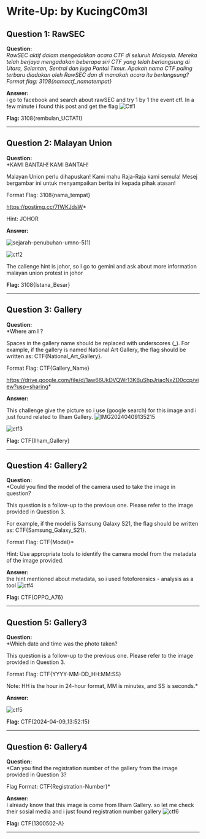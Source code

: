  # Write-Up: by KucingC0m3l

## Question 1: RawSEC

**Question:**  
*RawSEC aktif dalam mengedalikan acara CTF di seluruh Malaysia. Mereka telah berjaya mengadakan beberapa siri CTF yang telah berlangsung di Utara, Selantan, Sentral dan juga Pantai Timur. Apakah nama CTF paling terbaru diadakan oleh RawSEC dan di manakah acara itu berlangsung?                                                                                                     Format flag: 3108{namactf_namatempat}*

**Answer:**  
i go to facebook and search about rawSEC and try 1 by 1 the event ctf. In a few minute i found this post and get the flag
![Ctf1](https://github.com/user-attachments/assets/34db66c0-79c0-4c20-b0d2-1b75ce3cbf13)


**Flag:** 3108{rembulan_UCTATI}


---

## Question 2: Malayan Union

**Question:**  
*KAMI BANTAH! KAMI BANTAH!

Malayan Union perlu dihapuskan! Kami mahu Raja-Raja kami semula! Mesej bergambar ini untuk menyampaikan berita ini kepada pihak atasan!

Format Flag: 3108{nama_tempat}         

https://postimg.cc/7fWKJdsW*

Hint: JOHOR


**Answer:**  

![sejarah-penubuhan-umno-5(1)](https://github.com/user-attachments/assets/4b2fa088-5da2-4217-8d63-cdb93da490f5)

![ctf2](https://github.com/user-attachments/assets/8977e0f2-0ae4-42dd-b58c-338c1125a5ce)

The callenge hint is johor, 
so I go to gemini and ask about more information malayan union protest in johor


**Flag:** 3108{Istana_Besar}

---

## Question 3: Gallery

**Question:**  
*Where am I ? 

Spaces in the gallery name should be replaced with underscores (_). For example, if the gallery is named National Art Gallery, the flag should be written as: CTF{National_Art_Gallery}.

Format Flag: CTF{Gallery_Name}

https://drive.google.com/file/d/1aw66UkDVQWr13KBuShpJriacNxZD0ccp/view?usp=sharing*

**Answer:**  

This challenge give the picture so i use (google search) for this image and i just found related to Ilham Gallery.
![IMG20240409135215](https://github.com/user-attachments/assets/647cd839-09e0-48b0-91ce-a19c7f7439f5)




![ctf3](https://github.com/user-attachments/assets/3eb13a94-66a6-4c23-99ae-a3a6e0cd6c9e)




**Flag:** CTF{Ilham_Gallery}

---

## Question 4: Gallery2

**Question:**  
*Could you find the model of the camera used to take the image in question?  

This question is a follow-up to the previous one. Please refer to the image provided in Question 3.

For example, if the model is Samsung Galaxy S21, the flag should be written as: CTF{Samsung_Galaxy_S21}.

Format Flag: CTF{Model}*

Hint: Use appropriate tools to identify the camera model from the metadata of the image provided. 

**Answer:**  
the hint mentioned about metadata, so i used fotoforensics - analysis as a tool
![ctf4](https://github.com/user-attachments/assets/c0be44a2-d04a-4128-84ed-9a66215a86f6)


**Flag:** CTF{OPPO_A76}

---

## Question 5: Gallery3

**Question:**  
*Which date and time was the photo taken? 

This question is a follow-up to the previous one. Please refer to the image provided in Question 3.

Format Flag: CTF{YYYY-MM-DD_HH:MM:SS}

Note: HH is the hour in 24-hour format, MM is minutes, and SS is seconds.*

**Answer:**  

![ctf5](https://github.com/user-attachments/assets/11844283-f1bb-4690-b4eb-822af9380f87)


**Flag:** CTF{2024-04-09_13:52:15}

---

## Question 6: Gallery4

**Question:**  
*Can you find the registration number of the gallery from the image provided in Question 3?  

Flag Format: CTF{Registration-Number}*

**Answer:**  
I already know that this image is come from Ilham Gallery. so let me check their sosial media and i just found registration number gallery
![ctf6](https://github.com/user-attachments/assets/4ccf7989-1712-41bd-a412-4e8eb79b9559)


**Flag:** CTF{1300502-A}

---
